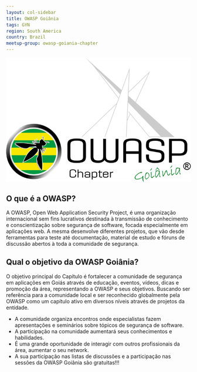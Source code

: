 ```yaml
---
layout: col-sidebar
title: OWASP Goiânia
tags: GYN
region: South America
country: Brazil
meetup-group: owasp-goiania-chapter
---
```

![OWASP GYN](/assets/images/OWASP-GYN-OFFICIAL-LOGO500.png)

## O que é a OWASP?
A OWASP, Open Web Application Security Project, é uma organização internacional sem fins lucrativos destinada à transmissão de conhecimento e conscientização sobre segurança de software, focada especialmente em aplicações web. A mesma desenvolve diferentes projetos, que vão desde ferramentas para teste até documentação, material de estudo e fóruns de discussão abertos à toda a comunidade de segurança. 


## Qual o objetivo da OWASP Goiânia?
O objetivo principal do Capítulo é fortalecer a comunidade de segurança em aplicações em Goiás através de educação, eventos, vídeos, dicas e promoção da área, representando a OWASP e seus objetivos. Buscando ser referência para a comunidade local e ser reconhecido globalmente pela OWASP como um capítulo ativo em diversos níveis através de projetos da entidade.

- A comunidade organiza encontros onde especialistas fazem apresentações e seminários sobre tópicos de segurança de software.
- A participação na comunidade aumentará seus conhecimentos e habilidades.
- É uma grande oportunidade de interagir com outros profissionais da área, aumentar o seu network.
- A sua participação nas listas de discussões e a participação nas sessões da OWASP Goiânia são gratuitas!!!
